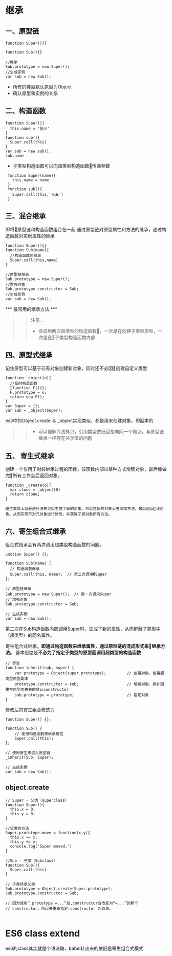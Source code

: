 # 继承

## 一、原型链

```
function Super(){}

function Sub(){}

//继承
Sub.prototype = new Super();
//生成实例
var sub = new Sub();
```


* 所有的类型默认原型为Object
* 确认原型和实例的关系

## 二、构造函数

```
function Super(){
  this.name = '张三'
}
function sub(){
  Super.call(this)
}
var sub = new sub();
sub.name
```

* 子类型构造函数可以向超类型构造函数传递参数

```
 function Super(name){
   this.name = name
 }
 function sub(){
   Super.call(this,'王五')
 }
```
## 三、混合继承
即将原型链和构造函数组合在一起
通过原型链对原型属性和方法的继承，通过构造函数对实例属性的继承

```
function Super(){}
function Sub(name){
  //构造函数的继承
  Super.call(this,name)
}

//原型链继承
Sub.prototype = new Super();
//增强对象
Sub.prototype.constructor = Sub;
//生成实例
var sub = new Sub();

```

***   最常用的继承方法   ***

>>   注意： 
>> *  会调用两次超类型的构造函数，一次是在创建子类型原型，一次是在子类型构造函数内部

## 四、原型式继承

记住原型可以基于已有对象创建新对象，同时还不必因创建自定义类型

```
function _object(o){
  //临时构造函数
  function F(){};
  F.prototype = o;
  return new F();
}
var Super = {};
var sub = _object(Super);

```
es5中的Object.create 与 _object实现类似，都是用来创建对象，即副本的

>> *  可以理解为浅拷贝，引用类型依旧回指向同一个地址，与原型链继承一样存在共享值的问题

## 五、 寄生式继承

创建一个仅用于封装继承过程的函数，该函数内部以某种方式增强对象，最后像做完所有工作会后返回对象。

```
function _create(o){
  var clone = _object(0)
  return clone;
}

寄生本质上就是进行浅拷贝后生成了新的对象，然后在新的对象上去添加方法，最后返回该对象。从而实现不对元对象进行修改，并获得了原对象所有方法。
```
## 六、寄生组合式继承

组合式继承会有两次调用超类型构造函数的问题。
```
unction Super() {};

function Sub(name) {
  // 构造函数继承
  Super.call(this, name);  // 第二次调用�Super
};

// 原型链继承
Sub.prototype = new Super();  // 第一次调用Super
// 增强对象
Sub.prototype.constructor = Sub;

// 生成实例
var sub = new Sub();
```
第二次在Sub构造函数内部调用Super时，生成了新的属性，从而屏蔽了原型中（超类型）的同名属性。

寄生组合式继承，**即通过构造函数来继承属性，通过原型链的混成形式来继承方法。**
基本思路是**不必为了指定子类型的原型而调用超类型的构造函数**

```
// 寄生
function inherit(sub, super) {
    var prototype = Object(super.prototype);         // 创建对象，创建超类型原型副本
    prototype.constructor = sub;                     // 增强对象，弥补因重写原型而失去的默认constructor
    sub.prototype = prototype;                       // 指定对象
}
```

修改后的寄生组合模式为
```
function Super() {};

function Sub() {
    // 使用构造函数来继承属性
    Super.call(this);
};

// 使用寄生来混入原型链
_inherit(Sub, Super);

// 生成实例
var sub = new Sub();
```


## object.create 

```
// Super - 父类（superclass）
function Super(){
  this.x = 0;
  this.y = 0;
}

//父类的方法
Super.prototype.move = function(x,y){
  this.x += x;
  this.y += y;
  console.log('Super moved.')
} 

//Sub - 子类（Subclass）
function Sub(){
  Super.call(this)
}

// 子类续承父类
Sub.prototype = Object.create(Super.prototype);
Sub.prototype.constructor = Sub;

// 因为使用“.prototype =...”后,constructor会改变为“=...”的那个
// constructor，所以要重新指定.constructor 为自身。


```

# ES6 class extend

es6的class其实就是个语法糖，babel转出来的依旧是寄生组合式模式